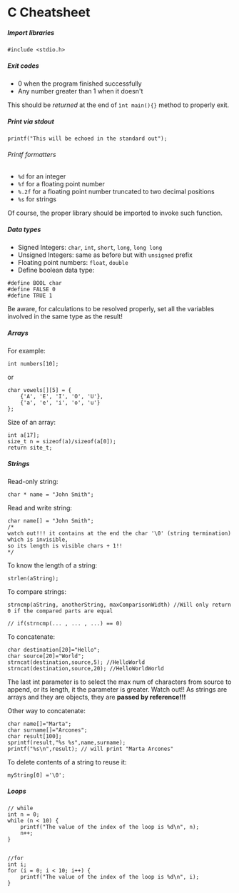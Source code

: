 C Cheatsheet
============

##### Import libraries
```#include <stdio.h>```

##### Exit codes
- 0 when the program finished successfully
- Any number greater than 1 when it doesn't

This should be _returned_ at the end of ``ìnt main(){}`` method to properly exit.

##### Print via stdout

```printf("This will be echoed in the standard out");```

###### Printf formatters

- ```%d``` for an integer
- ```%f``` for a floating point number
- ``%.2f`` for a floating point number truncated to two decimal positions 
- ```%s``` for strings

Of course, the proper library should be imported to invoke such function.

##### Data types
- Signed Integers: ```char```, ```int```, ```short```, ```long```, ```long long```
- Unsigned Integers: same as before but with ``unsigned`` prefix
- Floating point numbers: ```float```, ```double```
- Define boolean data type:
```
#define BOOL char
#define FALSE 0
#define TRUE 1
```

Be aware, for calculations to be resolved properly, set all the variables involved in the same type as the result!

##### Arrays
For example:
```
int numbers[10];
```
or
```
char vowels[][5] = {
    {'A', 'E', 'I', 'O', 'U'},
    {'a', 'e', 'i', 'o', 'u'}
};
```

Size of an array:
```
int a[17];
size_t n = sizeof(a)/sizeof(a[0]);
return site_t; 
```

##### Strings
Read-only string:
```
char * name = "John Smith";
```
Read and write string:
```
char name[] = "John Smith";
/*
watch out!!! it contains at the end the char '\0' (string termination) which is invisible, 
so its length is visible chars + 1!!
*/
```
To know the length of a string:
```
strlen(aString);
```
To compare strings:
```
strncmp(aString, anotherString, maxComparisonWidth) //Will only return 0 if the compared parts are equal

// if(strncmp(... , ... , ...) == 0)

```
To concatenate:
```
char destination[20]="Hello";
char source[20]="World";
strncat(destination,source,5); //HelloWorld
strncat(destination,source,20); //HelloWorldWorld
```
The last int parameter is to select the max num of characters from source to append, or its length, it the parameter is greater.
Watch out!! As strings are arrays and they are objects, they are __passed by reference!!!__

Other way to concatenate:
```
char name[]="Marta";
char surname[]="Arcones";
char result[100];
sprintf(result,"%s %s",name,surname);
printf("%s\n",result); // will print "Marta Arcones"
```
To delete contents of a string to reuse it:
```
myString[0] ='\0';
```

##### Loops
```
// while
int n = 0;
while (n < 10) {
    printf("The value of the index of the loop is %d\n", n);
    n++;
}


//for
int i;
for (i = 0; i < 10; i++) {
    printf("The value of the index of the loop is %d\n", i);
}

```
